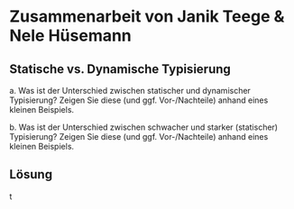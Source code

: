# Zusammenarbeit von Janik Teege & Nele Hüsemann

## Statische vs. Dynamische Typisierung

a. Was ist der Unterschied zwischen statischer und dynamischer Typisierung? Zeigen Sie diese (und ggf. Vor-/Nachteile) anhand eines kleinen Beispiels.

b. Was ist der Unterschied zwischen schwacher und starker (statischer) Typisierung? Zeigen Sie diese (und ggf. Vor-/Nachteile) anhand eines kleinen Beispiels.

## Lösung
t